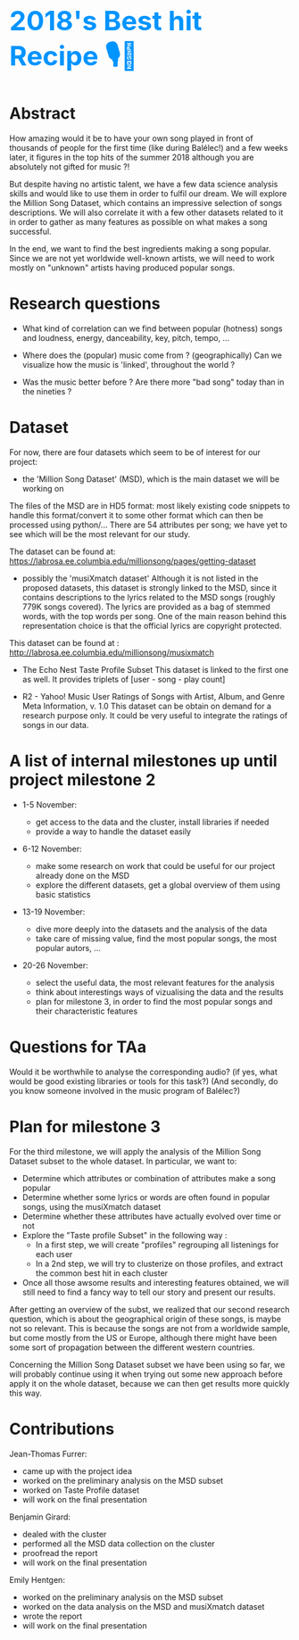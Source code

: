 # <font size=111 color="#0094ff"> 2018's Best hit Recipe 🎙🎵</font>

# Abstract
<!--
A 150 word description of the project idea, goals, dataset used. What story you would like to tell and why? What's the motivation behind your project?
-->

How amazing would it be to have your own song played in front of thousands of people for the first time (like during Balélec!) and a few weeks later, it figures in the top hits of the summer 2018 although you are absolutely not gifted for music ?!

But despite having no artistic talent, we have a few data science analysis skills and would like to use them in order to fulfil our dream. We will explore the Million Song Dataset, which contains an impressive selection of songs descriptions. We will also correlate it with a few other datasets related to it in order to gather as many features as possible on what makes a song successful.

In the end, we want to find the best ingredients making a song popular. Since we are not yet worldwide well-known artists, we will need to work mostly on "unknown" artists having produced popular songs.

# Research questions
<!--
A list of research q)uestions you would like to address during the project. 
-->

- What kind of correlation can we find between popular (hotness) songs and loudness, energy, danceability, key, pitch, tempo, ...

- Where does the (popular) music come from ? (geographically) Can we visualize how the music is 'linked', throughout the world ?

- Was the music better before ? Are there more "bad song" today than in the nineties ?

# Dataset
<!--
List the dataset(s) you want to use, and some ideas on how do you expect to get, manage, process and enrich it/them. Show us you've read the docs and some examples, and you've a clear idea on what to expect. Discuss data size and format if relevant.
-->

For now, there are four datasets which seem to be of interest for our project:

- the 'Million Song Dataset' (MSD), which is the main dataset we will be working on

The files of the MSD are in HD5 format: most likely existing code snippets to handle this format/convert it to some other format which can then be processed using python/...
There are 54 attributes per song; we have yet to see which will be the most relevant for our study.

The dataset can be found at:
https://labrosa.ee.columbia.edu/millionsong/pages/getting-dataset

- possibly the 'musiXmatch dataset'
Although it is not listed in the proposed datasets, this dataset is strongly linked to the MSD, since it contains descriptions to the lyrics related to the MSD songs (roughly 779K songs covered).
The lyrics are provided as a bag of stemmed words, with the top words per song. One of the main reason behind this representation choice is that the official lyrics are copyright protected.

This dataset can be found at :
http://labrosa.ee.columbia.edu/millionsong/musixmatch

- The Echo Nest Taste Profile Subset
This dataset is linked to the first one as well. It provides triplets of [user - song - play count]

- R2 - Yahoo! Music User Ratings of Songs with Artist, Album, and Genre Meta Information, v. 1.0
This dataset can be obtain on demand for a research purpose only. It could be very useful to integrate the ratings of songs in our data.


# A list of internal milestones up until project milestone 2
<!--
Add here a sketch of your planning for the next project milestone.
-->
  
- 1-5 November: 
  - get access to the data and the cluster, install libraries if needed
  - provide a way to handle the dataset easily 
               
- 6-12 November:
  - make some research on work that could be useful for our project already done on the MSD 
  - explore the different datasets, get a global overview of them using basic statistics

- 13-19 November:
  - dive more deeply into the datasets and the analysis of the data
  - take care of missing value, find the most popular songs, the most popular autors, ...
             
- 20-26 November:
  - select the useful data, the most relevant features for the analysis
  - think about interestings ways of vizualising the data and the results
  - plan for milestone 3, in order to find the most popular songs and their characteristic features

# Questions for TAa
<!--
Add here some questions you have for us, in general or project-specific.
-->

Would it be worthwhile to analyse the corresponding audio? 
(if yes, what would be good existing libraries or tools for this task?)
(And secondly, do you know someone involved in the music program of Balélec?)

# Plan for milestone 3

For the third milestone, we will apply the analysis of the Million Song Dataset subset to the whole dataset. In particular, we want to:

 - Determine which attributes or combination of attributes make a song popular
 - Determine whether some lyrics or words are often found in popular songs, using the musiXmatch dataset
 - Determine whether these attributes have actually evolved over time or not
 - Explore the "Taste profile Subset" in the following way :
     - In a first step, we will create "profiles" regrouping all listenings for each user
     - In a 2nd step, we will try to clusterize on those profiles, and extract the common best hit in each cluster 
 - Once all those awsome results and interesting features obtained, we will still need to find a fancy way to tell our story and present our results.
 
After getting an overview of the subst, we realized that our second research question, which is about the geographical origin of these songs, is maybe not so relevant. This is because the songs are not from a worldwide sample, but come mostly from the US or Europe, although there might have been some sort of propagation between the different western countries.

Concerning the Million Song Dataset subset we have been using so far, we will probably continue using it when trying out some new approach before apply it on the whole dataset, because we can then get results more quickly this way.

# Contributions

Jean-Thomas Furrer: 
- came up with the project idea
- worked on the preliminary analysis on the MSD subset
- worked on Taste Profile dataset
- will work on the final presentation

Benjamin Girard:
- dealed with the cluster
- performed all the MSD data collection on the cluster
- proofread the report
- will work on the final presentation

Emily Hentgen: 
- worked on the preliminary analysis on the MSD subset
- worked on the data analysis on the MSD and musiXmatch dataset
- wrote the report
- will work on the final presentation
